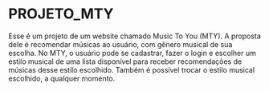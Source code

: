 # PROJETO_MTY
Esse é um projeto de um website chamado Music To You (MTY). A proposta dele é recomendar músicas ao usuário, com gênero musical de sua escolha. No MTY, o usuário pode se cadastrar, fazer o login e escolher um estilo musical de uma lista disponível para receber recomendações de músicas desse estilo escolhido. Também é possível trocar o estilo musical escolhido, a qualquer momento.
